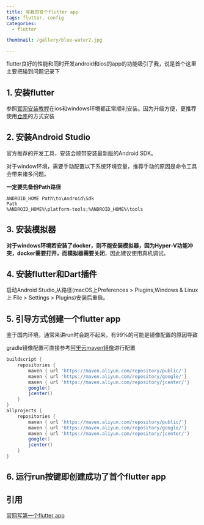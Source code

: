 ```yaml
---
title: 写我的首个flutter app
tags: flutter, config
categories: 
  - flutter

thumbnail: /gallery/blue-water2.jpg

---
```

flutter良好的性能和同时开发android和ios的app的功能吸引了我，说是首个这里主要把碰到问题记录下

<!-- more -->

## 1. 安装flutter
参照[官网安装教程](https://flutter.dev/docs/get-started/install)在ios和windows环境都正常顺利安装。因为升级方便，更推荐使用[仓库](https://github.com/flutter/flutter)的方式安装

## 2. 安装Android Studio

官方推荐的开发工具，安装会顺带安装最新版的Android SDK。

对于window环境，需要手动配置以下系统环境变量，推荐手动的原因是命令工具会带来诸多问题。

**一定要先备份Path路径**
```
ANDROID_HOME Path\to\Android\Sdk
Path 
%ANDROID_HOME%\platform-tools;%ANDROID_HOME%\tools
```
## 3. 安装模拟器

**对于windows环境若安装了docker，则不能安装模拟器，因为Hyper-V功能冲突，docker需要打开，而模拟器需要关闭**，因此建议使用真机调试。

## 4. 安装flutter和Dart插件

启动Android Studio,从路径(macOS上Preferences > Plugins,Windows & Linux上 File > Settings > Plugins)安装后重启。

## 5. 引导方式创建一个flutter app
鉴于国内环境，通常来讲run时会跑不起来，有99%的可能是镜像配置的原因导致

gradle镜像配置可直接参考[阿里云maven镜像](https://help.aliyun.com/document_detail/102512.html?spm=a2c40.aliyun_maven_repo.0.0.361865e9QA5BoI)进行配置
```gradle
buildscript {
    repositories {
        maven { url 'https://maven.aliyun.com/repository/public/'}
        maven { url 'https://maven.aliyun.com/repository/google/'}
        maven { url 'https://maven.aliyun.com/repository/jcenter/'}
        google()
        jcenter()
    }
}
allprojects {
    repositories {
        maven { url 'https://maven.aliyun.com/repository/public/'}
        maven { url 'https://maven.aliyun.com/repository/google/'}
        maven { url 'https://maven.aliyun.com/repository/jcenter/'}
        google()
        jcenter()
    }
}
```
## 6. 运行run按键即创建成功了首个flutter app

## 引用
[官网写第一个flutter app](https://flutter.dev/docs/get-started/codelab)


